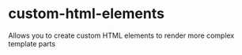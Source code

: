 # custom-html-elements
Allows you to create custom HTML elements to render more complex template parts
